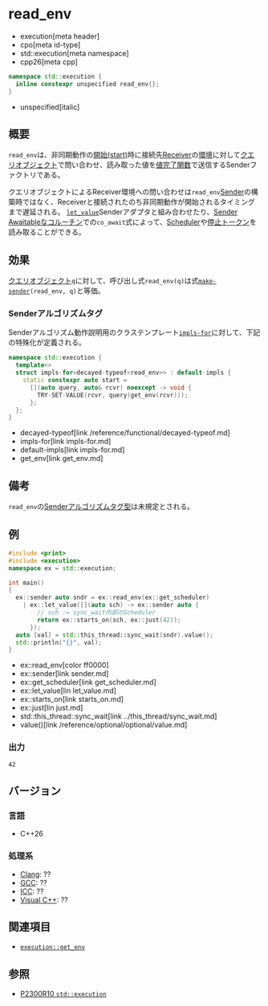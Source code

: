 # read_env
* execution[meta header]
* cpo[meta id-type]
* std::execution[meta namespace]
* cpp26[meta cpp]

```cpp
namespace std::execution {
  inline constexpr unspecified read_env{};
}
```
* unspecified[italic]

## 概要
`read_env`は、非同期動作の[開始(start)](start.md)時に接続先[Receiver](receiver.md)の[環境](../queryable.md)に対して[クエリオブジェクト](../queryable.md)で問い合わせ、読み取った値を[値完了関数](set_value.md)で送信するSenderファクトリである。

クエリオブジェクトによるReceiver環境への問い合わせは`read_env`[Sender](sender.md)の構築時ではなく、Receiverと接続されたのち非同期動作が開始されるタイミングまで遅延される。
[`let_value`](let_value.md)Senderアダプタと組み合わせたり、[Sender Awaitableなコルーチン](with_awaitable_senders.md)での`co_await`式によって、[Scheduler](get_scheduler.md)や[停止トークン](../get_stop_token.md)を読み取ることができる。


## 効果
[クエリオブジェクト](../queryable.md)`q`に対して、呼び出し式`read_env(q)`は式[`make-sender`](make-sender.md)`(read_env, q)`と等価。


### Senderアルゴリズムタグ
Senderアルゴリズム動作説明用のクラステンプレート[`impls-for`](impls-for.md)に対して、下記の特殊化が定義される。

```cpp
namespace std::execution {
  template<>
  struct impls-for<decayed-typeof<read_env>> : default-impls {
    static constexpr auto start =
      [](auto query, auto& rcvr) noexcept -> void {
        TRY-SET-VALUE(rcvr, query(get_env(rcvr)));
      };
  };
}
```
* decayed-typeof[link /reference/functional/decayed-typeof.md]
* impls-for[link impls-for.md]
* default-impls[link impls-for.md]
* get_env[link get_env.md]


## 備考
`read_env`の[Senderアルゴリズムタグ型](tag_of_t.md)は未規定とされる。


## 例
```cpp example
#include <print>
#include <execution>
namespace ex = std::execution;

int main()
{
  ex::sender auto sndr = ex::read_env(ex::get_scheduler)
    | ex::let_value([](auto sch) -> ex::sender auto {
        // sch := sync_wait内部のScheduler
        return ex::starts_on(sch, ex::just(42));
      });
  auto [val] = std::this_thread::sync_wait(sndr).value();
  std::println("{}", val);
}
```
* ex::read_env[color ff0000]
* ex::sender[link sender.md]
* ex::get_scheduler[link get_scheduler.md]
* ex::let_value[lin let_value.md]
* ex::starts_on[link starts_on.md]
* ex::just[lin just.md]
* std::this_thread::sync_wait[link ../this_thread/sync_wait.md]
* value()[link /reference/optional/optional/value.md]

### 出力
```
42
```


## バージョン
### 言語
- C++26

### 処理系
- [Clang](/implementation.md#clang): ??
- [GCC](/implementation.md#gcc): ??
- [ICC](/implementation.md#icc): ??
- [Visual C++](/implementation.md#visual_cpp): ??


## 関連項目
- [`execution::get_env`](read_env.md)


## 参照
- [P2300R10 `std::execution`](https://www.open-std.org/jtc1/sc22/wg21/docs/papers/2024/p2300r10.html)